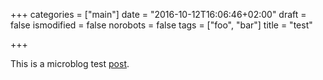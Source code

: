 +++
categories = ["main"]
date = "2016-10-12T16:06:46+02:00"
draft = false 
ismodified = false
norobots = false
tags = ["foo", "bar"]
title = "test"

+++

This is a microblog test [post](https://example.com).
